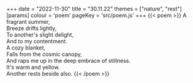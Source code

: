 +++
date = "2022-11-30"
title = "30.11.22"
themes = ["nature", "rest"]
[params]
  colour = 'poem'
  pageKey = 'src/poem.js'
+++
{{< poem >}}
A fragrant summer,  
Breeze drifts lightly,  
To another's slight delight,  
And to my contentment.  
A cozy blanket,  
Falls from the cosmic canopy,  
And raps me up in the deep embrace of stillness.  
It's warm and yellow.  
Another rests beside also.
{{< /poem >}}